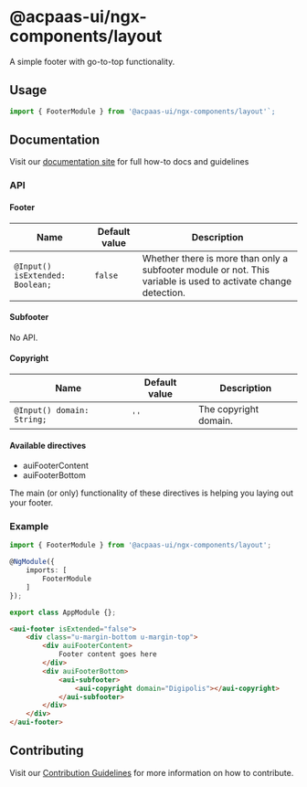 # @acpaas-ui/ngx-components/layout

A simple footer with go-to-top functionality.

## Usage

```typescript
import { FooterModule } from '@acpaas-ui/ngx-components/layout'`;
```

## Documentation

Visit our [documentation site](https://acpaas-ui.digipolis.be/) for full how-to docs and guidelines

### API

#### Footer

| Name         | Default value | Description |
| -----------  | ------ | -------------------------- |
| `@Input() isExtended: Boolean;` | `false` | Whether there is more than only a subfooter module or not. This variable is used to activate change detection. |

#### Subfooter

No API.

#### Copyright

| Name         | Default value | Description |
| -----------  | ------ | -------------------------- |
| `@Input() domain: String;` | `''` | The copyright domain. |

#### Available directives

- auiFooterContent
- auiFooterBottom

The main (or only) functionality of these directives is helping you laying out your footer.

### Example

```typescript
import { FooterModule } from '@acpaas-ui/ngx-components/layout';

@NgModule({
    imports: [
        FooterModule
    ]
});

export class AppModule {};
```

```html
<aui-footer isExtended="false">
	<div class="u-margin-bottom u-margin-top">
		<div auiFooterContent>
			Footer content goes here
		</div>
		<div auiFooterBottom>
			<aui-subfooter>
				<aui-copyright domain="Digipolis"></aui-copyright>
			</aui-subfooter>
		</div>
	</div>
</aui-footer>
```

## Contributing

Visit our [Contribution Guidelines](../../../../../CONTRIBUTING.md) for more information on how to contribute.
